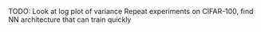 TODO:
Look at log plot of variance
Repeat experiments on CIFAR-100, find NN architecture that can train quickly